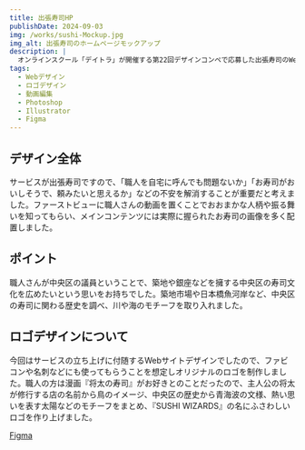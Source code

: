 ```yaml
---
title: 出張寿司HP
publishDate: 2024-09-03
img: /works/sushi-Mockup.jpg
img_alt: 出張寿司のホームページモックアップ
description: |
  オンラインスクール「デイトラ」が開催する第22回デザインコンペで応募した出張寿司のWebサイトデザインです。
tags:
  - Webデザイン
  - ロゴデザイン
  - 動画編集
  - Photoshop
  - Illustrator
  - Figma
---
```


## デザイン全体

サービスが出張寿司ですので、「職人を自宅に呼んでも問題ないか」「お寿司がおいしそうで、頼みたいと思えるか」などの不安を解消することが重要だと考えました。ファーストビューに職人さんの動画を置くことでおおまかな人柄や振る舞いを知ってもらい、メインコンテンツには実際に握られたお寿司の画像を多く配置しました。

## ポイント
職人さんが中央区の議員ということで、築地や銀座などを擁する中央区の寿司文化を広めたいという思いをお持ちでした。築地市場や日本橋魚河岸など、中央区の寿司に関わる歴史を調べ、川や海のモチーフを取り入れました。

## ロゴデザインについて

今回はサービスの立ち上げに付随するWebサイトデザインでしたので、ファビコンや名刺などにも使ってもらうことを想定しオリジナルのロゴを制作しました。職人の方は漫画『将太の寿司』がお好きとのことだったので、主人公の将太が修行する店の名前から鳥のイメージ、中央区の歴史から青海波の文様、熱い思いを表す太陽などのモチーフをまとめ、『SUSHI WIZARDS』の名にふさわしいロゴを作り上げました。

[Figma](https://www.figma.com/design/Yri32R6sSSlupy0pCPfsbD/240903_SUSHI-WIZARDS_Competition?node-id=5-57916&t=TRgQLDyp2lZKKZUP-1)